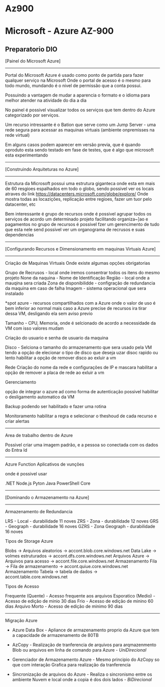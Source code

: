 # Az900
# Microsoft - Azure AZ-900
Preparatorio DIO
----------------------------------------------------------------------------


[Painel do Microsoft Azure]

--------------------------------------

Portal do Microsoft Azure é usado como ponto de partida para fazer qualquer serviço na Microsoft
Onde o portal de acesso é o mesmo para todo mundo, mundando é o nivel de permissão que a conta possui.

Possuindo a vantagem de mudar a aparencia o formato e o idioma para melhor atender na atividade do dia a dia

No painel é possivel visualizar todos os serviços que tem dentro do Azure categorizado por serviços.

Um recurso intressante é o Bation que serve como um Jump Server - uma rede segura para acessar as maquinas virtuais (ambiente onpremisses na rede virtual)

Em alguns casos podem aparecer em versão previa, que é quando oproduto esta sendo testado em fase de testes, que é algo que microsoft esta experimentando



----------------------------------------------------------------------------


[Construindo Arquiteturas no Azure]

--------------------------------------

Estrutura da Microsoft possui uma estrutura giganteca onde esta em mais de 60 resgioes espalhados em todo o globo,
sendo possivel ver os locais atraves do link https://datacenters.microsoft.com/globe/explore/
Onde mostra todas as locazições, replicação entre regioes, fazer um tuor pelo datacenter, etc

Bem interessante é grupo de recursos onde é possivel agrupar todos os serviços de acordo um determinado projeto facilitando organiza~]ao e pagamentos
no grupo de recursos é possivel fzer um gerencimento de tudo que esta nele send possivel ver um organograma de recrusos e suas dependencias

----------------------------------------------------------------------------


[Configurando Recursos e Dimensionamento em maquinas Virtuais Azure]

--------------------------------------

Criação de Maquinas Virtuais
Onde existe algumas opções obrigatorias


Grupo de Recrusos - local onde iremos consentrar todos os itens do mesmo projeto
None da naquina - Nome de Identificação
Região - local onde a mauqina sera criada
Zona de disponibilidde - configração de redundancia da maquina em caso de falha
Imagem - sistema operacional que sera instalado

*spot azure - recursos compartilhados com a Azure onde o valor de uso é bem inferior ao normal mais caso a Azure precise de recursos ira tirar dessa VM, desligando ela sem aviso previo

Tamanho - CPU, Memoria, onde é selcionado de acordo a necessidade da VM com isso valores mudam

Criação do usuario e senha de usuario da maquina

Disco - Selciona o tamanho do armazenamento que sera usado pela VM tendo a opção de elecionar o tipo de disco que deseja uzar disoc rapido ou lento
habilitar a opção de remover disco ao exluir a vm

Rede
Criação do nome da rede e configurações de IP e mascara
habilitar a opção de remover a placa de rede ao exluir a vm

Gerenciamento

opção de integrar o azure ad como forma de autenticação
possivel habilitar o desligamento automatico da VM

Backup
podendo ser habilitado e fazer uma rotina

Monitoramento
habilitar a regra e selecionar o theshoud de cada recurso e criar alertas


---

Area de trabalho dentro de Azure

Possivel criar uma imagem padrão, e a pessoa so conectada com os dados do Entra Id

---

Azure Function
Aplicativos de vunções

onde é possivel usar 

.NET
Node.js
Pyton
Java
PowerShell Core

----------------------------------------------------------------------------


[Dominando o Armazenamento na Azure]

--------------------------------------
Armazenamento de Redundancia

LRS - Local - durabilidade 11 noves
ZRS - Zona - durabilidade 12 noves
GRS - Geograph - durabilidade 16 noves
GZRS - Zona Geograph - durabilidade 16 noves


Tipos de Storage Azure

Blobs                 -> Arquivos aleatorios     -> accont.blob.core.windows.net
Data Lake             -> volmes estruturados     -> accont.dfs.core.windows.net
Arquivos Azure        -> Arquivos para acesso    -> accont.file.core.windows.net
Armazenamento Fila    -> Fila de armazenamento   -> accont.quiue.core.windows.net
Armazenamento Tabela  -> tabela de dados         -> accont.table.core.windows.net



Tipos de Acesso

Frequente (Quente) - Acesso frequente aos arquivos
Esporatico (Medio) - Acesso de edição de minio 30 dias
Frio - Acesso de edição de minino 60 dias
Arquivo Morto - Acesso de edição de minimo 90 dias 


---------

Migração Azure

* Azure Data Box - Apliance de armazenamento proprio da Azure que tem a capacidade de armazenamento de 80TB

* AzCopy - Realização de tranferencia de arquivos para arqmazenmento Blob ou arquivos em linha de comando para Azure - *UniDirecional*

* Gerenciador de Armazenamento Azure - Mesmo principio do AzCopy so que com interação Grafica para realização da tranferencia

* Sincronização de arquivos do Azure - Realiza o sincronismo entre os ambiente Nuvem e local onde a copia é dos dois lados - *BiDirecional*




